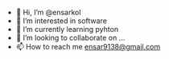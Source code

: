 - 👋 Hi, I’m @ensarkol
- 👀 I’m interested in software
- 🌱 I’m currently learning pyhton
- 💞️ I’m looking to collaborate on  ...
- 📫 How to reach me 
ensar9138@gmail.com 

<!---
ensarkol/ensarkol is a ✨ special ✨ repository because its `README.md` (this file) appears on your GitHub profile.
You can click the Preview link to take a look at your changes.
--->
